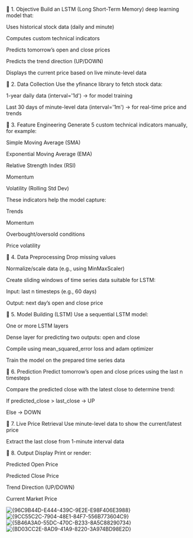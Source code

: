 🔹 1. Objective
Build an LSTM (Long Short-Term Memory) deep learning model that:

Uses historical stock data (daily and minute)

Computes custom technical indicators

Predicts tomorrow’s open and close prices

Predicts the trend direction (UP/DOWN)

Displays the current price based on live minute-level data

🔹 2. Data Collection
Use the yfinance library to fetch stock data:

1-year daily data (interval='1d') → for model training

Last 30 days of minute-level data (interval='1m') → for real-time price and trends

🔹 3. Feature Engineering
Generate 5 custom technical indicators manually, for example:

Simple Moving Average (SMA)

Exponential Moving Average (EMA)

Relative Strength Index (RSI)

Momentum

Volatility (Rolling Std Dev)

These indicators help the model capture:

Trends

Momentum

Overbought/oversold conditions

Price volatility

🔹 4. Data Preprocessing
Drop missing values

Normalize/scale data (e.g., using MinMaxScaler)

Create sliding windows of time series data suitable for LSTM:

Input: last n timesteps (e.g., 60 days)

Output: next day’s open and close price

🔹 5. Model Building (LSTM)
Use a sequential LSTM model:

One or more LSTM layers

Dense layer for predicting two outputs: open and close

Compile using mean_squared_error loss and adam optimizer

Train the model on the prepared time series data

🔹 6. Prediction
Predict tomorrow’s open and close prices using the last n timesteps

Compare the predicted close with the latest close to determine trend:

If predicted_close > last_close → UP

Else → DOWN

🔹 7. Live Price Retrieval
Use minute-level data to show the current/latest price

Extract the last close from 1-minute interval data

🔹 8. Output Display
Print or render:

Predicted Open Price

Predicted Close Price

Trend Direction (UP/DOWN)

Current Market Price



![{96C9B44D-E444-439C-9E2E-E98F406E3988}](https://github.com/user-attachments/assets/2cddb140-0f24-4a32-a1f9-e3a4472a58e2)
![{9CC55C2C-7904-48E1-84F7-556B773604C9}](https://github.com/user-attachments/assets/b9fdbe20-1172-40ef-9f6b-85c95e6cf913)
![{5B46A3A0-55DC-470C-B233-8A5C88290734}](https://github.com/user-attachments/assets/2748a22f-63fa-43f0-9994-4c6a5c1f161c)
![{BD03CC2E-8AD9-41A9-8220-3A974BD98E2D}](https://github.com/user-attachments/assets/61eb8aad-a819-4150-8f62-0c5a2db2e213)
